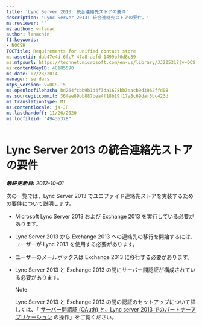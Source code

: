 ```yaml
---
title: 'Lync Server 2013: 統合連絡先ストアの要件'
description: 'Lync Server 2013: 統合連絡先ストアの要件。'
ms.reviewer: ''
ms.author: v-lanac
author: lanachin
f1.keywords:
- NOCSH
TOCTitle: Requirements for unified contact store
ms:assetid: dab47e4d-6fc7-47a8-aefd-1499bf0d8c89
ms:mtpsurl: https://technet.microsoft.com/en-us/library/JJ205317(v=OCS.15)
ms:contentKeyID: 48185590
ms.date: 07/23/2014
manager: serdars
mtps_version: v=OCS.15
ms.openlocfilehash: bd264fcbb9b1d4f3da1678bb3aacb9d3962ffd08
ms.sourcegitcommit: 36fee89bb887bea4f18b19f17a8c69daf5bc423d
ms.translationtype: MT
ms.contentlocale: ja-JP
ms.lasthandoff: 11/26/2020
ms.locfileid: "49436378"
---
```

# <a name="requirements-for-unified-contact-store-in-lync-server-2013"></a>Lync Server 2013 の統合連絡先ストアの要件

<div data-xmlns="http://www.w3.org/1999/xhtml">

<div class="topic" data-xmlns="http://www.w3.org/1999/xhtml" data-msxsl="urn:schemas-microsoft-com:xslt" data-cs="https://msdn.microsoft.com/">

<div data-asp="https://msdn2.microsoft.com/asp">



</div>

<div id="mainSection">

<div id="mainBody">

<span> </span>

_**最終更新日:** 2012-10-01_

次の一覧では、Lync Server 2013 でユニファイド連絡先ストアを実装するための要件について説明します。

  - Microsoft Lync Server 2013 および Exchange 2013 を実行している必要があります。

  - Lync Server 2013 から Exchange 2013 への連絡先の移行を開始するには、ユーザーが Lync 2013 を使用する必要があります。

  - ユーザーのメールボックスは Exchange 2013 に移行する必要があります。

  - Lync Server 2013 と Exchange 2013 の間にサーバー間認証が構成されている必要があります。
    
    <div>
    

    > [!NOTE]  
    > Lync Server 2013 と Exchange 2013 の間の認証のセットアップについて詳しくは、「 <A href="lync-server-2013-managing-server-to-server-authentication-oauth-and-partner-applications.md">サーバー間認証 (OAuth) と、Lync server 2013 でのパートナーアプリケーション</A> の操作」をご覧ください。

    
    </div>

</div>

<span> </span>

</div>

</div>

</div>

